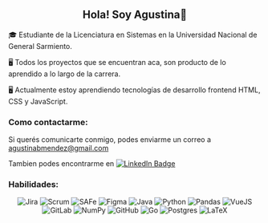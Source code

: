 <h2 align="center">Hola! Soy Agustina👋</h2>

🎓 Estudiante de la Licenciatura en Sistemas en la Universidad Nacional de General Sarmiento.

🖥️ Todos los proyectos que se encuentran aca, son producto de lo aprendido a lo largo de la carrera. 

🖥️ Actualmente estoy aprendiendo tecnologías de desarrollo frontend HTML, CSS y JavaScript.

###  Como contactarme:

Si querés comunicarte conmigo, podes enviarme un correo a agustinabmendez@gmail.com
 
Tambien podes encontrarme en [![LinkedIn Badge](https://img.shields.io/badge/LinkedIn-Profile-informational?style=flat&logo=linkedin&logoColor=white&color=0D76A8)](https://www.linkedin.com/in/agustinabmendez/) 
  
###  Habilidades: 

<div align="center">
<img alt="Jira" src="https://img.shields.io/badge/jira-%23150458.svg?style=for-the-badge&logo=jira&logoColor=white"/>
<img alt="Scrum" src="https://img.shields.io/badge/scrum-%231572B6.svg?style=for-the-badge&logo=scrum&logoColor=white"/>
<img alt="SAFe" src="https://img.shields.io/badge/safe-1C4F5F.svg?style=for-the-badge&logo=safe&logoColor=white"/>
<img alt="Figma" src="https://img.shields.io/badge/figma-A259FF.svg?style=for-the-badge&logo=figma&logoColor=white"/>
<img alt="Java" src="https://img.shields.io/badge/java-%23ED8B00.svg?style=for-the-badge&logo=java&logoColor=white"/>
<img alt="Python" src="https://img.shields.io/badge/python-%2314354C.svg?style=for-the-badge&logo=python&logoColor=white"/>
<img alt="Pandas" src="https://img.shields.io/badge/pandas-%23150458.svg?style=for-the-badge&logo=pandas&logoColor=white" />
<img alt="VueJS" src="https://img.shields.io/badge/VueJS-%23008080.svg?style=for-the-badge&logo=latex&logoColor=white"/>
<img alt="GitLab" src="https://img.shields.io/badge/gitlab-%23181717.svg?style=for-the-badge&logo=gitlab&logoColor=white"/>
<img alt="NumPy" src="https://img.shields.io/badge/numpy-%23013243.svg?style=for-the-badge&logo=numpy&logoColor=white" />
<img alt="GitHub" src="https://img.shields.io/badge/github-%23121011.svg?style=for-the-badge&logo=github&logoColor=white"/>
<img alt="Go" src=  "https://img.shields.io/badge/go-%2300ADD8.svg?style=for-the-badge&logo=go&logoColor=white"/>
<img alt="Postgres" src ="https://img.shields.io/badge/postgres-%23316192.svg?style=for-the-badge&logo=postgresql&logoColor=white"/>
<img alt="LaTeX" src="https://img.shields.io/badge/latex-%23008080.svg?style=for-the-badge&logo=latex&logoColor=white"/>


</div>



